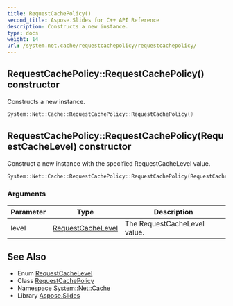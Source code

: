 ```yaml
---
title: RequestCachePolicy()
second_title: Aspose.Slides for C++ API Reference
description: Constructs a new instance.
type: docs
weight: 14
url: /system.net.cache/requestcachepolicy/requestcachepolicy/
---
```

## RequestCachePolicy::RequestCachePolicy() constructor


Constructs a new instance.

```cpp
System::Net::Cache::RequestCachePolicy::RequestCachePolicy()
```

## RequestCachePolicy::RequestCachePolicy(RequestCacheLevel) constructor


Construct a new instance with the specified RequestCacheLevel value.

```cpp
System::Net::Cache::RequestCachePolicy::RequestCachePolicy(RequestCacheLevel level)
```


### Arguments

| Parameter | Type | Description |
| --- | --- | --- |
| level | [RequestCacheLevel](../../requestcachelevel/) | The RequestCacheLevel value. |

## See Also

* Enum [RequestCacheLevel](../../requestcachelevel/)
* Class [RequestCachePolicy](../)
* Namespace [System::Net::Cache](../../)
* Library [Aspose.Slides](../../../)